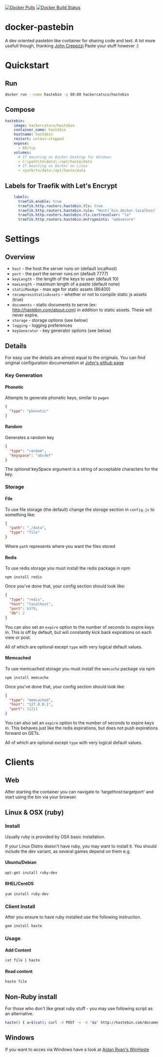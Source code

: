[![Docker Pulls](https://img.shields.io/docker/pulls/hackercatsco/hastebin)](https://hub.docker.com/r/hackercatsco/hastebin)
[![Docker Build Status](https://img.shields.io/docker/cloud/build/hackercatsco/hastebin)](https://hub.docker.com/r/hackercatsco/hastebin)

# docker-pastebin
A dev oriented pastebin like container for sharing code and text. A lot more usefull though, thanking [John Crepezzi](https://github.com/seejohnrun) Paste your stuff however :)

# Quickstart

## Run
```bash
docker run --name hastebin -p 80:80 hackercatsco/hastebin
```

## Compose
```yaml
hastebin:
    image: hackercatsco/hastebin
    container_name: hastebin
    hostname: hastebin
    restart: unless-stopped
    expose:
      - 80/tcp
    volumes:
      # If mounting on Docker Desktop for Windows
      - C:\path\to\data\:/opt/haste/data
      # If mounting on Docker on Linux
      - /path/to/data:/opt/haste/data
```

## Labels for Traefik with Let's Encrypt

```yaml
    labels:
      traefik.enable: true
      traefik.http.routers.hastebin.tls: true
      traefik.http.routers.hastebin.rule: "Host(`bin.docker.localhost`)"
      traefik.http.routers.hastebin.tls.certresolver: "le"
      traefik.http.routers.hastebin.entrypoints: "websecure"
```

# Settings

## Overview

* `host` - the host the server runs on (default localhost)
* `port` - the port the server runs on (default 7777)
* `keyLength` - the length of the keys to user (default 10)
* `maxLength` - maximum length of a paste (default none)
* `staticMaxAge` - max age for static assets (86400)
* `recompressStatisAssets` - whether or not to compile static js assets (true)
* `documents` - static documents to serve (ex: http://hastebin.com/about.com)
  in addition to static assets.  These will never expire.
* `storage` - storage options (see below)
* `logging` - logging preferences
* `keyGenerator` - key generator options (see below)

## Details

For easy use the details are almost equal to the originals. You can find original configuration documentation at [John's github page](https://github.com/seejohnrun/haste-server/blob/master/README.md)

### Key Generation

#### Phonetic

Attempts to generate phonetic keys, similar to `pwgen`

``` json
{
  "type": "phonetic"
}
```

#### Random

Generates a random key

``` json
{
  "type": "random",
  "keyspace": "abcdef"
}
```

The _optional_ keySpace argument is a string of acceptable characters
for the key.

### Storage

#### File

To use file storage (the default) change the storage section in `config.js` to
something like:

``` json
{
  "path": "./data",
  "type": "file"
}
```

Where `path` represents where you want the files stored

#### Redis

To use redis storage you must install the redis package in npm

`npm install redis`

Once you've done that, your config section should look like:

``` json
{
  "type": "redis",
  "host": "localhost",
  "port": 6379,
  "db": 2
}
```

You can also set an `expire` option to the number of seconds to expire keys in.
This is off by default, but will constantly kick back expirations on each view
or post.

All of which are optional except `type` with very logical default values.

#### Memcached

To use memcached storage you must install the `memcache` package via npm

`npm install memcache`

Once you've done that, your config section should look like:

``` json
{
  "type": "memcached",
  "host": "127.0.0.1",
  "port": 11211
}
```

You can also set an `expire` option to the number of seconds to expire keys in.
This behaves just like the redis expirations, but does not push expirations
forward on GETs.

All of which are optional except `type` with very logical default values.

# Clients

## Web
After starting the container you can navigate to 'targethost:targetport' and start using the bin via your browser.

## Linux & OSX (ruby)
### Install

Usually ruby is provided by OSX basic installation.

If your Linux Distro doesn't have ruby, you may want to install it. You should include the dev variant, as several games depend on them e.g.

#### Ubuntu/Debian
```bash
apt-get install ruby-dev
```

#### RHEL/CentOS
```bash
yum install ruby-dev
```
### Client Install

After you ensure to have ruby installed use the following instruction.

```bash
gem install haste
```
### Usage
#### Add Content
```bash
cat file | haste
```
#### Read content
```bash
haste file
```

## Non-Ruby install
For those who don't like great ruby stuff - you may use following script as an alternative.

``` bash
haste() { a=$(cat); curl -X POST -s -d "$a" http://hastebin.com/documents | awk -F '"' '{print "http://hastebin.com/"$4}'; }
```

## Windows
If you want to acces via Windows have a look at [Aidan Ryan's WinHaste](https://github.com/ajryan/WinHaste)
